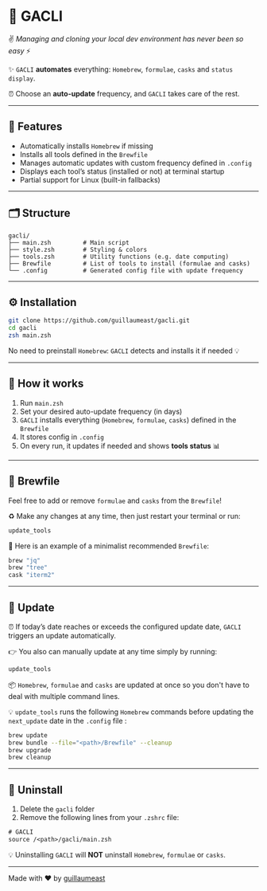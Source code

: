 # 🚀 GACLI

✌️ *Managing and cloning your local dev environment has never been so easy* ⚡

✨ `GACLI` **automates** everything: `Homebrew`, `formulae`, `casks` and `status display`.

⏰ Choose an **auto-update** frequency, and `GACLI` takes care of the rest.

---

## 🧰 Features

- Automatically installs `Homebrew` if missing
- Installs all tools defined in the `Brewfile`
- Manages automatic updates with custom frequency defined in `.config`
- Displays each tool’s status (installed or not) at terminal startup
- Partial support for Linux (built-in fallbacks)


---

## 🗂️ Structure

```
gacli/
├── main.zsh         # Main script
├── style.zsh        # Styling & colors
├── tools.zsh        # Utility functions (e.g. date computing)
├── Brewfile         # List of tools to install (formulae and casks)
└── .config          # Generated config file with update frequency
```


---

## ⚙️ Installation

```bash
git clone https://github.com/guillaumeast/gacli.git
cd gacli
zsh main.zsh
```

No need to preinstall `Homebrew`: `GACLI` detects and installs it if needed 💡


---

## 🧠 How it works

1. Run `main.zsh`
2. Set your desired auto-update frequency (in days)
3. `GACLI` installs everything (`Homebrew`, `formulae`, `casks`) defined in the `Brewfile`
4. It stores config in `.config`
5. On every run, it updates if needed and shows **tools status** 📊


---

## 📜 Brewfile

Feel free to add or remove `formulae` and `casks` from the `Brewfile`!

♻️ Make any changes at any time, then just restart your terminal or run:
```bash
update_tools
```

📄 Here is an example of a minimalist recommended `Brewfile`:
```ruby
brew "jq"
brew "tree"
cask "iterm2"
```


---

## 📅 Update

⏰ If today’s date reaches or exceeds the configured update date, `GACLI` triggers an update automatically.

👉 You also can manually update at any time simply by running:
```bash
update_tools
```

📦 `Homebrew`, `formulae` and `casks` are updated at once so you don't have to deal with multiple command lines.

💡 `update_tools` runs the following `Homebrew` commands before updating the `next_update` date in the `.config` file :
```bash
brew update
brew bundle --file="<path>/Brewfile" --cleanup
brew upgrade
brew cleanup
```


---

## 🧹 Uninstall

1. Delete the `gacli` folder
2. Remove the following lines from your `.zshrc` file:
```txt
# GACLI
source /<path>/gacli/main.zsh
```

💡 Uninstalling `GACLI` will **NOT** uninstall `Homebrew`, `formulae` or `casks`.


---

Made with ❤️ by [guillaumeast](https://github.com/guillaumeast)
